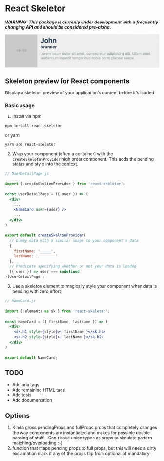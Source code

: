 # React Skeletor

***WARNING: This package is currenly under development with a frequently changing API and should be considered pre-alpha.***

![React-skeletor gif](/react-skeletor.gif)

## Skeleton preview for React components

Display a skeleton preview of your application's content before it's loaded

### Basic usage

1. Install via npm

```
npm install react-skeletor
```

or yarn

```
yarn add react-skeletor
```

2. Wrap your component (often a container) with the `createSkeletonProvider` high order component. This adds the pending status and style into the [context](https://facebook.github.io/react/docs/context.html).

```jsx
// UserDetailPage.js

import { createSkeltonProvider } from 'react-skeletor';

const UserDetailPage = ({ user }) => (
  <div>
    ...
    <NameCard user={user} />
    ...
  </div>
)

export default createSkeltonProvider(
  // Dummy data with a similar shape to your component's data
  {
    firstName: '_____',
    lastName: '________'
  },
  // Predicate specifying whether or not your data is loaded
  ({ user }) => user === undefined
)(UserDetailPage);
```

3. Use a skeleton element to magically style your component when data is pending with zero effort!

```jsx
// NameCard.js

import { elements as sk } from 'react-skeletor';

const NameCard = ({ firstName, lastName }) => (
  <div>
    <sk.h1 style={style}>{ firstName }</sk.h1>
    <sk.h2 style={style}>{ lastName }</sk.h2>
  </div>
)

export default NameCard;

```

## TODO

* Add aria tags
* Add remaining HTML tags
* Add tests
* Add documentation


## Options

1. Kinda gross pendingProps and fullProps props that completely changes the way components are instantiated and makes for possible double passing of stuff - Can't have union types as props to simulate pattern matching/overloading :-(
2. function that maps pending props to full props, but this will need a dirty exclamation mark if any of the props flip from optional of mandatory
